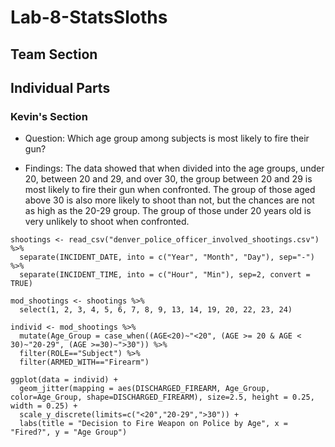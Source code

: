 # Lab-8-StatsSloths

## Team Section



## Individual Parts

### Kevin's Section
* Question: Which age group among subjects is most likely to fire their gun?

* Findings: The data showed that when divided into the age groups, under 20, between 20 and 29, and over 30, the group between 20 and 29 is most likely to fire their gun when confronted. The group of those aged above 30 is also more likely to shoot than not, but the chances are not as high as the 20-29 group. The group of those under 20 years old is very unlikely to shoot when confronted.

```{r}
shootings <- read_csv("denver_police_officer_involved_shootings.csv") %>%
  separate(INCIDENT_DATE, into = c("Year", "Month", "Day"), sep="-") %>%
  separate(INCIDENT_TIME, into = c("Hour", "Min"), sep=2, convert = TRUE)

mod_shootings <- shootings %>%
  select(1, 2, 3, 4, 5, 6, 7, 8, 9, 13, 14, 19, 20, 22, 23, 24)

individ <- mod_shootings %>%
  mutate(Age_Group = case_when((AGE<20)~"<20", (AGE >= 20 & AGE < 30)~"20-29", (AGE >=30)~">30")) %>%
  filter(ROLE=="Subject") %>%
  filter(ARMED_WITH=="Firearm")

ggplot(data = individ) + 
  geom_jitter(mapping = aes(DISCHARGED_FIREARM, Age_Group, color=Age_Group, shape=DISCHARGED_FIREARM), size=2.5, height = 0.25, width = 0.25) + 
  scale_y_discrete(limits=c("<20","20-29",">30")) +
  labs(title = "Decision to Fire Weapon on Police by Age", x = "Fired?", y = "Age Group")
```
